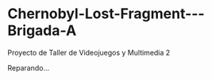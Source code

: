 # Chernobyl-Lost-Fragment---Brigada-A
Proyecto de Taller de Videojuegos y Multimedia 2

Reparando...
